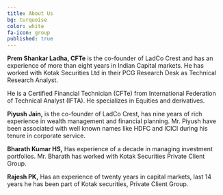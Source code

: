 ```yaml
---
title: About Us
bg: turquoise
color: white
fa-icon: group
published: true
---
```

__Prem  Shankar Ladha, CFTe__ is the co-founder of LadCo Crest and has an experience of more than eight years in Indian Capital markets. He has worked with Kotak Securities Ltd in their PCG Research Desk as Technical Research Analyst. 

He is a Certified Financial Technician (CFTe) from International Federation of Technical Analyst (IFTA). He specializes in Equities and derivatives.

__Piyush Jain,__ is the co-founder of LadCo Crest, has nine years of rich experience in wealth management and financial planning. Mr. Piyush have been associated with well known names like HDFC and ICICI during his tenure in corporate service.

__Bharath Kumar HS,__ Has experience of a decade in managing investment portfolios. Mr. Bharath has worked with Kotak Securities Private Client Group.

__Rajesh PK,__ Has an experience of twenty years in capital markets, last 14 years he has been part of Kotak securities, Private Client Group.
